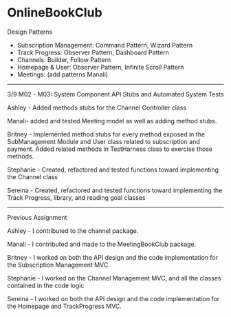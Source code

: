 # OnlineBookClub
Design Patterns
- Subscription Management: Command Pattern, Wizard Pattern
- Track Progress: Observer Pattern, Dashboard Pattern
- Channels: Builder, Follow Pattern
- Homepage & User: Observer Pattern, Infinite Scroll Pattern
- Meetings: (add patterns Manali)

---
3/9 M02 - M03: System Component API Stubs and Automated System Tests

Ashley - Added methods stubs for the Channel Controller class

Manali- added and tested Meeting model as well as adding method stubs. 

Britney - Implemented method stubs for every method exposed in the SubManagement 
Module and User class related to subscription and payment. Added related methods
in TestHarness class to exercise those methods.

Stephanie - Created, refactored and tested functions toward implementing the Channel class

Sereina - Created, refactored and tested functions toward implementing the Track Progress, library, and reading goal classes

---
Previous Assignment

Ashley - I contributed to the channel package.

Manali - I contributed and made to the MeetingBookClub package.

Britney - I worked on both the API design and the code implementation for the Subscription Management MVC.

Stephanie - I worked on the Channel Management MVC, and all the classes contained in the code logic

Sereina - I worked on both the API design and the code implementation for the Homepage and TrackProgress MVC.

